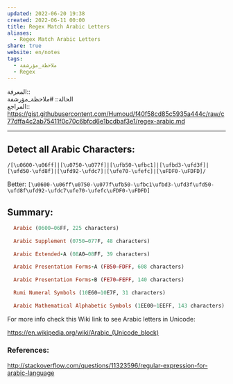 ```yaml
---  
updated: 2022-06-20 19:38  
created: 2022-06-11 00:00  
title: Regex Match Arabic Letters  
aliases:  
  - Regex Match Arabic Letters  
share: true  
website: en/notes  
tags:  
  - ملاحظة_مؤرشفة  
  - Regex  
---  
```

  
  
  
المعرفة:: [](Regex)  
الحالة:: #ملاحظة_مؤرشفة  
المراجع:: <https://gist.githubusercontent.com/Humoud/f40f58cd85c5935a444c/raw/c77dffa4c2ab75411f0c70c6bfcd6e1bcdbaf3e1/regex-arabic.md>  
  
---  
  
## Detect all Arabic Characters:  
  
`/[\u0600-\u06ff]|[\u0750-\u077f]|[\ufb50-\ufbc1]|[\ufbd3-\ufd3f]|[\ufd50-\ufd8f]|[\ufd92-\ufdc7]|[\ufe70-\ufefc]|[\uFDF0-\uFDFD]/`  
  
Better: `[\u0600-\u06ff\u0750-\u077f\ufb50-\ufbc1\ufbd3-\ufd3f\ufd50-\ufd8f\ufd92-\ufdc7\ufe70-\ufefc\uFDF0-\uFDFD]`  
  
## Summary:  
  
```ruby  
  Arabic (0600—06FF, 225 characters)  
  
  Arabic Supplement (0750—077F, 48 characters)  
  
  Arabic Extended-A (08A0—08FF, 39 characters)  
  
  Arabic Presentation Forms-A (FB50—FDFF, 608 characters)  
  
  Arabic Presentation Forms-B (FE70—FEFF, 140 characters)  
  
  Rumi Numeral Symbols (10E60—10E7F, 31 characters)  
  
  Arabic Mathematical Alphabetic Symbols (1EE00—1EEFF, 143 characters)  
```  
  
For more info check this Wiki link to see Arabic letters in Unicode:  
  
<https://en.wikipedia.org/wiki/Arabic_(Unicode_block)>  
  
### References:  
  
<http://stackoverflow.com/questions/11323596/regular-expression-for-arabic-language>  
